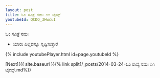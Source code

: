 ```yaml
---
layout: post
title: ಓಂ ಸವಿತ್ರೆ ನಮಃ ೧೧ ಟೈಮ್ಸ್
youtubeId: QCDO_3HwcuI
---
```

 
 
 ಓಂ ಸವಿತ್ರೆ ನಮಃ  
 
 -  ಯಾರು ಎಲ್ಲವನ್ನೂ ಸೃಷ್ಟಿಸುತ್ತಾರೆ 
 
  
 
  
 
 
 
 
 
 


{% include youtubePlayer.html id=page.youtubeId %}
 
[Next]({{ site.baseurl }}{% link  split1/_posts/2014-03-24-ಓಂ ರಾವ್ಯೆ ನಮಃ ೧೧ ಟೈಮ್ಸ್.md%})
 
